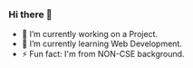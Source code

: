 ### Hi there 👋



- 🔭 I’m currently working on a Project.
- 🌱 I’m currently learning Web Development.
- ⚡ Fun fact: I'm from NON-CSE background.

